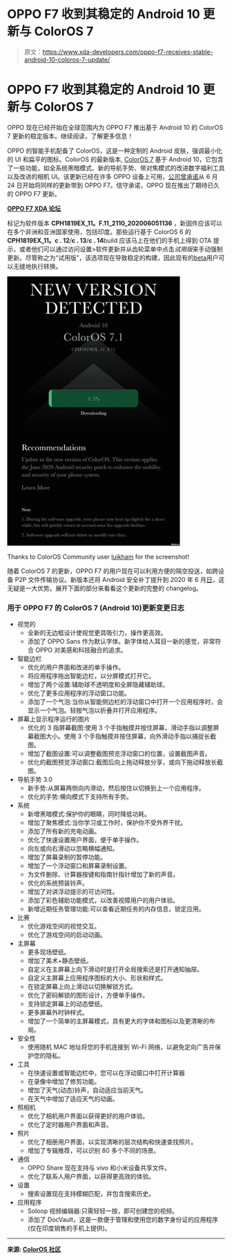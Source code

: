 # OPPO F7 收到其稳定的 Android 10 更新与 ColorOS 7

> 原文：<https://www.xda-developers.com/oppo-f7-receives-stable-android-10-coloros-7-update/>

# OPPO F7 收到其稳定的 Android 10 更新与 ColorOS 7

OPPO 现在已经开始在全球范围内为 OPPO F7 推出基于 Android 10 的 ColorOS 7 更新的稳定版本。继续阅读，了解更多信息！

OPPO 的智能手机配备了 ColorOS，这是一种定制的 Android 皮肤，强调最小化的 UI 和扁平的图标。ColorOS 的最新版本, [ColorOS 7](https://www.xda-developers.com/oppo-coloros-7-review/) 基于 Android 10，它包含了一些功能，如全系统黑暗模式、新的导航手势、带对焦模式的改进数字福利工具以及改进的相机 UI。该更新已经在许多 OPPO 设备上可用，[公司曾承诺](https://www.xda-developers.com/oppo-starts-rolling-out-coloros-7-android-10-update-find-x-reno-k-a-series-phones-india/)从 6 月 24 日开始将同样的更新带到 OPPO F7。信守承诺，OPPO 现在推出了期待已久的 OPPO F7 更新。

**[OPPO F7 XDA 论坛](https://forum.xda-developers.com/t/oppo-f7)**

标记为软件版本 **CPH1819EX_11。F.11_2110_202006051136** ，新固件应该可以在多个非洲和亚洲国家使用，包括印度。那些运行基于 ColorOS 6 的 **CPH1819EX_11。c . 12**/**c . 13**/**c . 14**build 应该马上在他们的手机上得到 OTA 提示，或者他们可以通过访问设置>软件更新并从齿轮菜单中点击*试用版*来手动强制更新。尽管称之为“试用版”，该选项现在导致稳定的构建，因此现有的[beta](https://community.coloros.com/thread-44898-1-1.html)用户可以无缝地执行转换。

 <picture>![oppo_f7_coloros_7_android_10](img/c5f8cc4b484fba700376bd2c8c2528fa.png)</picture> 

Thanks to ColorOS Community user [luikham](https://community.coloros.com/home.php?mod=space&do=newprofile&uid=2924292) for the screenshot!

随着 ColorOS 7 的更新，OPPO F7 的用户现在可以利用方便的隔空投送，如跨设备 P2P 文件传输协议。新版本还将 Android 安全补丁提升到 2020 年 6 月[日](https://www.xda-developers.com/june-2020-android-security-updates-google-pixel-samsung-galaxy/)，这无疑是一大优势。展开下面的部分来看看这个更新的完整的 changelog。

### 用于 OPPO F7 的 ColorOS 7 (Android 10)更新变更日志

*   视觉的
    *   全新的无边框设计使视觉更具吸引力，操作更高效。
    *   添加了 OPPO Sans 作为默认字体。新字体给人耳目一新的感觉，非常符合 OPPO 对美感和科技融合的追求。
*   智能边栏
    *   优化的用户界面和改进的单手操作。
    *   将应用程序拖出智能边栏，以分屏模式打开它。
    *   增加了两个设置:辅助球不透明度和全屏隐藏辅助球。
    *   优化了更多应用程序的浮动窗口功能。
    *   添加了一个气泡:当你从智能侧边栏的浮动窗口中打开一个应用程序时，会显示一个气泡。轻按气泡以折叠并打开应用程序。
*   屏幕上显示程序运行的图片
    *   优化的 3 指屏幕截图:使用 3 个手指触摸并按住屏幕，滑动手指以调整屏幕截图大小。使用 3 个手指触摸并按住屏幕，向外滑动手指以捕捉长截图。
    *   增加了截图设置:可以调整截图预览浮动窗口的位置，设置截图声音。
    *   优化的截图预览浮动窗口:截图后向上拖动释放分享，或向下拖动释放长截图。
*   导航手势 3.0
    *   新手势:从屏幕两侧向内滑动，然后按住以切换到上一个应用程序。
    *   优化的手势:横向模式下支持所有手势。
*   系统
    *   新增黑暗模式:保护你的眼睛，同时降低功耗。
    *   增加了聚焦模式:当你学习或工作时，保护你不受外界干扰。
    *   添加了所有新的充电动画。
    *   优化了快速设置用户界面，便于单手操作。
    *   向左或向右滑动以忽略横幅通知。
    *   增加了屏幕录制的暂停功能。
    *   增加了一个浮动窗口和屏幕录制设置。
    *   为文件删除、计算器按键和指南针指针增加了新的声音。
    *   优化的系统预装铃声。
    *   增加了对讲浮动提示的可访问性。
    *   添加了彩色辅助功能模式，以改善视障用户的用户体验。
    *   新增近期任务管理功能:可以查看近期任务的内存信息，锁定应用。
*   比赛
    *   优化游戏空间的视觉交互。
    *   优化了游戏空间的启动动画。
*   主屏幕
    *   更多现场壁纸。
    *   增加了美术+静态壁纸。
    *   自定义在主屏幕上向下滑动时是打开全局搜索还是打开通知抽屉。
    *   自定义主屏幕上应用程序图标的大小、形状和样式。
    *   在锁定屏幕上向上滑动以切换解锁方式。
    *   优化了密码解锁的图形设计，方便单手操作。
    *   支持锁定屏幕上的动态壁纸。
    *   更多屏幕外时钟样式。
    *   增加了一个简单的主屏幕模式，具有更大的字体和图标以及更清晰的布局。
*   安全性
    *   使用随机 MAC 地址将您的手机连接到 Wi-Fi 网络，以避免定向广告并保护您的隐私。
*   工具
    *   在快速设置或智能边栏中，您可以在浮动窗口中打开计算器
    *   在录像中增加了修剪功能。
    *   增加了天气(动态)铃声，自动适应当前天气。
    *   在天气中增加了适应天气的动画。
*   照相机
    *   优化了相机用户界面以获得更好的用户体验。
    *   优化了定时器用户界面和声音。
*   照片
    *   优化了相册用户界面，以实现清晰的层次结构和快速查找照片。
    *   增加了专辑推荐，可以识别 80 多个不同的场景。
*   通信
    *   OPPO Share 现在支持与 vivo 和小米设备共享文件。
    *   优化了联系人用户界面，以获得更高效的体验。
*   设置
    *   搜索设置现在支持模糊匹配，并包含搜索历史。
*   应用程序
    *   Soloop 视频编辑器:只需轻轻一按，即可创建您的视频。
    *   添加了 DocVault，这是一款便于管理和使用您的数字身份证的应用程序(仅在印度销售的手机上提供)。

* * *

**来源: [ColorOS 社区](https://community.coloros.com/thread-46037-1-1.html)**